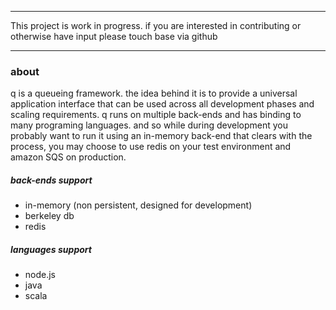 ***************************************************************************************

This project is work in progress. if you are interested in contributing or otherwise have input
please touch base via github

***************************************************************************************

### about

q is a queueing framework. the idea behind it is to provide a universal application interface that can be used across all
development phases and scaling requirements. q runs on multiple back-ends and has binding to many programing languages. and so
while during development you probably want to run it using an in-memory back-end that clears with the process, you may choose 
to use redis on your test environment and amazon SQS on production.

##### back-ends support
* in-memory (non persistent, designed for development)
* berkeley db
* redis

##### languages support
* node.js
* java
* scala

